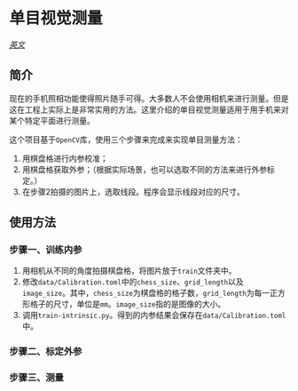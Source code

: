 # 单目视觉测量

*[英文](README.md)*

## 简介

现在的手机照相功能使得照片随手可得。大多数人不会使用相机来进行测量。但是这在工程上实际上是非常实用的方法。这里介绍的单目视觉测量适用于用手机来对某个特定平面进行测量。

这个项目基于`OpenCV`库，使用三个步骤来完成来实现单目测量方法：

1. 用棋盘格进行内参校准；
2. 用棋盘格获取外参；（根据实际场景，也可以选取不同的方法来进行外参标定。）
3. 在步骤2拍摄的图片上，选取线段。程序会显示线段对应的尺寸。

## 使用方法

### 步骤一、训练内参

1. 用相机从不同的角度拍摄棋盘格，将图片放于`train`文件夹中。
2. 修改`data/Calibration.toml`中的`chess_size`、`grid_length`以及`image_size`。其中，`chess_size`为棋盘格的格子数，`grid_length`为每一正方形格子的尺寸，单位是`mm`。`image_size`指的是图像的大小。
3. 调用`train-intrinsic.py`。得到的内参结果会保存在`data/Calibration.toml`中。

### 步骤二、标定外参



### 步骤三、测量

